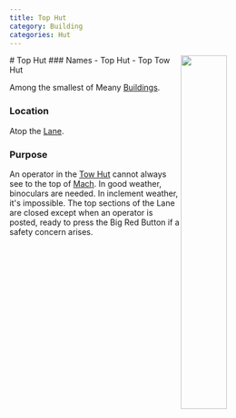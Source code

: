 ```yaml
---
title: Top Hut
category: Building
categories: Hut
---
```

<img src="https://raw.githubusercontent.com/MeanyLodge/meanylodge.github.com/assets/img/2020-Top-Hut.jpeg" style="width: 40%;" align="right">
# Top Hut
### Names
- Top Hut
- Top Tow Hut

Among the smallest of Meany [Buildings](/Building).

### Location
Atop the [Lane](/Run/Lane).

### Purpose
An operator in the [Tow Hut](/Building/Tow-Hut) cannot always see to the top of [Mach](/Mach). In good weather, binoculars are needed. In inclement weather, it's impossible. The top sections of the Lane are closed except when an operator is posted, ready to press the Big Red Button if a safety concern arises.

